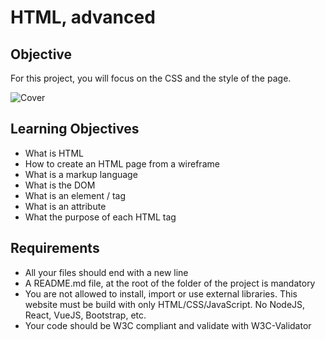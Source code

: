 # HTML, advanced

## Objective

For this project, you  will focus on the CSS and the style of the page.

![Cover](https://github.com/annlaure02/holbertonschool-web-development/tree/main/css_advanced/websitefinal.jpg)

## Learning Objectives
* What is HTML
* How to create an HTML page from a wireframe
* What is a markup language
* What is the DOM
* What is an element / tag
* What is an attribute
* What the purpose of each HTML tag

## Requirements
* All your files should end with a new line
* A README.md file, at the root of the folder of the project is mandatory
* You are not allowed to install, import or use external libraries. This website must be build with only HTML/CSS/JavaScript. No NodeJS, React, VueJS, Bootstrap, etc.
* Your code should be W3C compliant and validate with W3C-Validator

